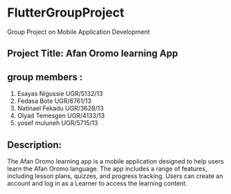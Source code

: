 # FlutterGroupProject
Group Project on Mobile Application Development <br/>
## Project Title: Afan Oromo learning App
## group members :<br/>
1. Esayas Nigussie UGR/5132/13<br/>
2. Fedasa Bote UGR/6761/13<br/>
3. Natinael Fekadu UGR/3628/13<br/>
4. Olyad Temesgen UGR/4133/13<br/>
5. yosef muluneh UGR/5715/13<br/>

## Description: <br/>
The Afan Oromo learning app is a mobile application designed to help users learn the Afan Oromo language. 
The app includes a range of features, including lesson plans, quizzes, and progress tracking. Users can create an account and log in
as a Learner to access the learning content.

